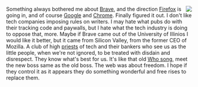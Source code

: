<img src="http://scripting.com/images/2019/12/04/itsNotFascismWhenWeDoIt.png" border="0" align="right">Something always bothered me about <a href="https://brave.com/">Brave</a>, and the direction <a href="https://www.mozilla.org/en-US/firefox/">Firefox</a> is going in, and of course <a href="http://this.how/googleAndHttp/">Google</a> and <a href="https://www.google.com/chrome/">Chrome</a>. Finally figured it out. I don't like tech companies imposing rules on writers. I may hate what pubs do with their tracking code and paywalls, but I hate what the tech industry is doing to oppose that, more. Maybe if Brave came out of the University of Illinios I would like it better, but it came from Silicon Valley, from the former CEO of Mozilla. A club of high <a href="https://duckduckgo.com/?q=%22programming+priesthood%22&t=h_&ia=web">priests</a> of tech and their bankers who see us as the little people, when we're not ignored, to be treated with disdain and disrespect. They know what's best for us. It's like that old <a href="https://www.youtube.com/watch?v=SHhrZgojY1Q">Who song</a>, meet the new boss same as the old boss. The web was about freedom. I hope if they control it as it appears they do something wonderful and free rises to replace them. 
